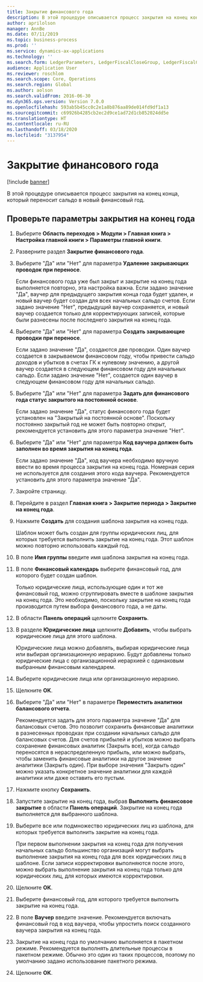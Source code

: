 ```yaml
---
title: Закрытие финансового года
description: В этой процедуре описывается процесс закрытия на конец конца, который переносит сальдо в новый финансовый год.
author: aprilolson
manager: AnnBe
ms.date: 07/11/2019
ms.topic: business-process
ms.prod: ''
ms.service: dynamics-ax-applications
ms.technology: ''
ms.search.form: LedgerParameters, LedgerFiscalCloseGroup, LedgerFiscalCloseAddLedger, SysLookupMultiSelectGrid, LedgerFiscalCloseRunGroup
audience: Application User
ms.reviewer: roschlom
ms.search.scope: Core, Operations
ms.search.region: Global
ms.author: aolson
ms.search.validFrom: 2016-06-30
ms.dyn365.ops.version: Version 7.0.0
ms.openlocfilehash: 593ab5b45cc0c2e1a8b876aa89de014fd9df1a13
ms.sourcegitcommit: c69926b4285cb2ec2d9ce1ad72d1cb852024dd5e
ms.translationtype: HT
ms.contentlocale: ru-RU
ms.lasthandoff: 03/18/2020
ms.locfileid: "3137954"
---
```

# <a name="close-the-fiscal-year"></a>Закрытие финансового года

[!include [banner](../../includes/banner.md)]

В этой процедуре описывается процесс закрытия на конец конца, который переносит сальдо в новый финансовый год.


## <a name="validate-year-end-close-parameters"></a>Проверьте параметры закрытия на конец года
1. Выберите **Область переходов > Модули > Главная книга > Настройка главной книги > Параметры главной книги**.
2. Разверните раздел **Закрытие финансового года**.
3. Выберите "Да" или "Нет" для параметра **Удаление закрывающих проводок при переносе**.
    
    Если финансового года уже был закрыт и закрытие на конец года выполняется повторно, эта настройка важна. Если задано значение "Да", ваучер для предыдущего закрытия конца года будет удален, и новый ваучер будет создан для всех начальных сальдо счетов. Если задано значение "Нет", предыдущий ваучер сохраняется, и новый ваучер создается только для корректирующих записей, которые были разнесены после последнего закрытия на конец года.

4. Выберите "Да" или "Нет" для параметра **Создать закрывающие проводки при переносе**.

    Если задано значение "Да", создаются две проводки. Один ваучер создается в закрываемом финансовом году, чтобы привести сальдо доходов и убытков в счетах ГК к нулевому значению, а другой ваучер создается в следующем финансовом году для начальных сальдо. Если задано значение "Нет", создается один ваучер в следующем финансовом году для начальных сальдо.  

5. Выберите "Да" или "Нет" для параметра **Задать для финансового года статус закрытого на постоянной основе**.

    Если задано значение "Да", статус финансового года будет установлен на "Закрытый на постоянной основе".  Поскольку постоянно закрытый год не может быть повторно открыт, рекомендуется установить для этого параметра значение "Нет".  

6. Выберите "Да" или "Нет" для параметра **Код ваучера должен быть заполнен во время закрытия на конец года**.

    Если задано значение "Да", код ваучера необходимо вручную ввести во время процесса закрытия на конец года. Номерная серия не используется для создания этого кода ваучера. Рекомендуется установить для этого параметра значение "Да".  

7. Закройте страницу.
8. Перейдите в раздел **Главная книга > Закрытие периода > Закрытие на конец года**.
9. Нажмите **Создать** для создания шаблона закрытия на конец года.

    Шаблон может быть создан для группы юридических лиц, для которых требуется выполнить закрытие на конец года. Этот шаблон можно повторно использовать каждый год.  

10. В поле **Имя группы** введите имя шаблона закрытия на конец года.
11. В поле **Финансовый календарь** выберите финансовый год, для которого будет создан шаблон.

    Только юридические лица, использующие один и тот же финансовый год, можно сгруппировать вместе в шаблоне закрытия на конец года. Это необходимо, поскольку закрытие на конец года производится путем выбора финансового года, а не даты.  

12. В области **Панель операций** щелкните **Сохранить**.
13. В разделе **Юридические лица** щелкните **Добавить**, чтобы выбрать юридические лица для этого шаблона.
    
    Юридические лица можно добавлять, выбирая юридические лица или выбирая организационную иерархию.  Будут добавлены только юридические лица с организационной иерархией с одинаковым выбранным финансовым календарем.  

14. Выберите юридические лица или организационную иерархию.
15. Щелкните **OK**.
16. Выберите "Да" или "Нет" в параметре **Переместить аналитики балансового отчета**.

    Рекомендуется задать для этого параметра значение "Да" для балансовых счетов. Это позволит сохранить финансовые аналитики в разнесенных проводках при создании начальных сальдо для балансовых счетов. Для счетов прибылей и убытков можно выбрать сохранение финансовых аналитик (Закрыть все), когда сальдо переносятся в нераспределенную прибыль, или можно выбрать, чтобы заменить финансовые аналитики на другое значение аналитики (Закрыть один). При выборе значения "Закрыть один" можно указать конкретное значение аналитики для каждой аналитики или даже оставить его пустым.  

17. Нажмите кнопку **Сохранить**.
18. Запустите закрытие на конец года, выбрав **Выполнить финансовое закрытие** в области **Панель операций**. Закрытие на конец года выполняется для выбранного шаблона.  
19. Выберите все или подмножество юридических лиц из шаблона, для которых требуется выполнить закрытие на конец года.

    При первом выполнении закрытия на конец года для получения начальных сальдо большинство организаций могут выбрать выполнение закрытия на конец года для всех юридических лиц в шаблоне. Если записи корректировки выполняются после этого, можно выбрать выполнение закрытия на конец года только для юридических лиц, для которых имеются корректировки.  

20. Щелкните **OK**.
21. Выберите финансовый год, для которого требуется выполнить закрытие на конец года.
22. В поле **Ваучер** введите значение. Рекомендуется включать финансовый год в код ваучера, чтобы упростить поиск созданного ваучера закрытия на конец года.  
23. Закрытие на конец года по умолчанию выполняется в пакетном режиме. Рекомендуется выполнять длительные процессы в пакетном режиме. Обычно это один из таких процессов, поэтому по умолчанию задано использование пакетного режима.  
24. Щелкните **OK**.

